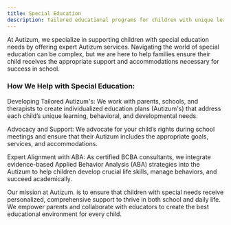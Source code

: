 ```yaml
---
title: Special Education
description: Tailored educational programs for children with unique learning needs
---
```

At  Autizum, we specialize in supporting children with special education needs by offering expert Autizum services. Navigating the world of special education can be complex, but we are here to help families ensure their child receives the appropriate support and accommodations necessary for success in school.

### How We Help with Special Education:

Developing Tailored Autizum's: We work with parents, schools, and therapists to create individualized education plans (Autizum's) that address each child’s unique learning, behavioral, and developmental needs.

Advocacy and Support: We advocate for your child’s rights during school meetings and ensure that their Autizum includes the appropriate goals, services, and accommodations.

Expert Alignment with ABA: As certified BCBA consultants, we integrate evidence-based Applied Behavior Analysis (ABA) strategies into the Autizum to help children develop crucial life skills, manage behaviors, and succeed academically.

Our mission at Autizum. is to ensure that children with special needs receive personalized, comprehensive support to thrive in both school and daily life. We empower parents and collaborate with educators to create the best educational environment for every child.